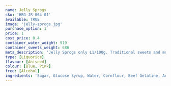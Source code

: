```yaml
---
name: Jelly Sprogs
sku: 'HBG-JR-064-01'
available: TRUE
image: 'jelly-sprogs.jpg'
purchase_option: 1
price: 1
cost_price: 0.4
container_water_weight: 919
container_sweets_weight: 686
meta_description: 'Jelly Sprogs only Ł1/100g. Traditional sweets and more at Humbugs Confectionery Store. Specialists in satisfying your sweet tooth!'
type: [Liquorice]
flavour: [Aniseed]
colour: [Blue, Pink]
free: [Alcohol]
ingredients: 'Sugar, Glucose Syrup, Water, Cornflour, Beef Gelatine, Aniseed Oil, Fruit and Vegetable (Blackcurrant, Carrot, Radish), Spirulina'
---
```

